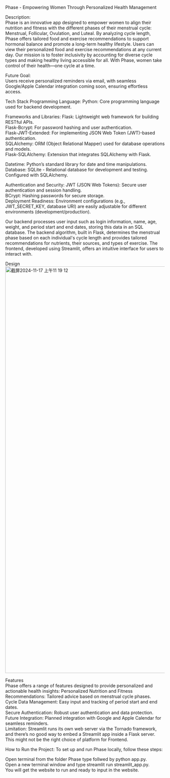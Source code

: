 Phase - Empowering Women Through Personalized Health Management


Description: <br>
Phase is an innovative app designed to empower women to align their nutrition and fitness with the different phases of their menstrual cycle: Menstrual, Follicular, Ovulation,
and Luteal. By analyzing cycle length, Phase offers tailored food and exercise recommendations to support hormonal balance and promote a long-term healthy lifestyle.
Users can view their  personalized food and exercise recommendations at any current day. Our mission is to foster inclusivity by accounting for diverse cycle types and making 
healthy living accessible for all. With Phase, women take control of their health—one cycle at a time.

Future Goal: <br>
Users receive personalized reminders via email, with seamless Google/Apple Calendar integration coming soon, ensuring effortless access. 

Tech Stack
Programming Language:
Python: Core programming language used for backend development.

Frameworks and Libraries:
Flask: Lightweight web framework for building RESTful APIs. <br>
Flask-Bcrypt: For password hashing and user authentication.<br>
Flask-JWT-Extended: For implementing JSON Web Token (JWT)-based authentication.<br>
SQLAlchemy: ORM (Object Relational Mapper) used for database operations and models.<br>
Flask-SQLAlchemy: Extension that integrates SQLAlchemy with Flask.<br>

Datetime: Python’s standard library for date and time manipulations. <br>
Database: SQLite - Relational database for development and testing. Configured with SQLAlchemy.<br>

Authentication and Security:
JWT (JSON Web Tokens): Secure user authentication and session handling. <br>
BCrypt: Hashing passwords for secure storage. <br>
Deployment Readiness: Environment configurations (e.g., JWT_SECRET_KEY, database URI) are easily adjustable for different environments (development/production).<br>


Our backend processes user input such as login information, name, age, weight, and period start and end dates, storing this data in an SQL database. 
The backend algorithm, built in Flask, determines the menstrual phase based on each individual's cycle length and provides tailored recommendations for nutrients, 
their sources, and types of exercise. The frontend, developed using Streamlit, offers an intuitive interface for users to interact with.

Design <br>
<img width="1283" alt="截屏2024-11-17 上午11 19 12" src="https://github.com/user-attachments/assets/b309f9cb-1118-4826-bd5d-1703869d20f8">




Features <br>
Phase offers a range of features designed to provide personalized and actionable health insights:
Personalized Nutrition and Fitness Recommendations: Tailored advice based on menstrual cycle phases. <br>
Cycle Data Management: Easy input and tracking of period start and end dates. <br>
Secure Authentication: Robust user authentication and data protection. <br>
Future Integration: Planned integration with Google and Apple Calendar for seamless reminders. <br>
Limitation: Streamlit runs  its own web server via the Tornado framework, and there’s no good way to embed a Streamlit app inside a Flask server. <br>
This might not be the right choice of platform for Frontend. <br>


How to Run the Project: 
To set up and run Phase locally, follow these steps:

Open terminal from the folder Phase type follwed by python app.py. <br>
Open a new terminal window and type streamlit run streamlit_app.py.<br>
You will get the website to run and ready to input in the website.<br>
